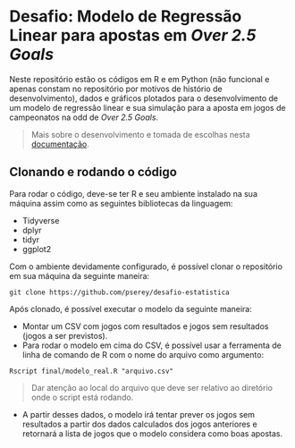 # Desafio: Modelo de Regressão Linear para apostas em _Over 2.5 Goals_

Neste repositório estão os códigos em R e em Python (não funcional e apenas constam no repositório por motivos de histório de desenvolvimento), dados e gráficos plotados para o desenvolvimento de um modelo de regressão linear e sua simulação para a aposta em jogos de campeonatos na odd de _Over 2.5 Goals_.

> Mais sobre o desenvolvimento e tomada de escolhas nesta [documentação](https://drive.google.com/file/d/1OG5HLKxJkMVfA45aAqYu-6uSGm6UTxAP/view?usp=sharing).

## Clonando e rodando o código
Para rodar o código, deve-se ter R e seu ambiente instalado na sua máquina assim como as seguintes bibliotecas da linguagem:

- Tidyverse
- dplyr
- tidyr
- ggplot2

Com o ambiente devidamente configurado, é possível clonar o repositório em sua máquina da seguinte maneira:

```
git clone https://github.com/pserey/desafio-estatistica
```

Após clonado, é possível executar o modelo da seguinte maneira:

- Montar um CSV com jogos com resultados e jogos sem resultados (jogos a ser previstos). 
- Para rodar o modelo em cima do CSV, é possível usar a ferramenta de linha de comando de R com o nome do arquivo como argumento:
```
Rscript final/modelo_real.R "arquivo.csv"
```
> Dar atenção ao local do arquivo que deve ser relativo ao diretório onde o script está rodando.

- A partir desses dados, o modelo irá tentar prever os jogos sem resultados a partir dos dados calculados dos jogos anteriores e retornará a lista de jogos que o modelo considera como boas apostas.